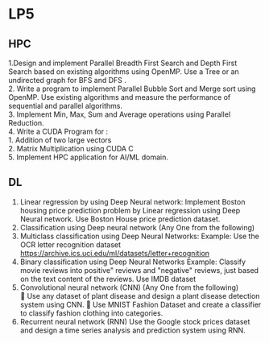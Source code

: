 # LP5

## HPC
1.Design and implement Parallel Breadth First Search and Depth First Search based on existing 
algorithms using OpenMP. Use a Tree or an undirected graph for BFS and DFS . <br>
2. Write a program to implement Parallel Bubble Sort and Merge sort using OpenMP. Use 
existing algorithms and measure the performance of sequential and parallel algorithms. <br>
3. Implement Min, Max, Sum and Average operations using Parallel Reduction. <br>
4. Write a CUDA Program for : <br>
      1. Addition of two large vectors <br>
      2. Matrix Multiplication using CUDA C <br>
5. Implement HPC application for AI/ML domain.<br>

## DL
1.  Linear regression by using Deep Neural network: Implement Boston housing price 
prediction problem by Linear regression using Deep Neural network. Use Boston House price 
prediction dataset. <br>
2.  Classification using Deep neural network (Any One from the following) <br>
1. Multiclass classification using Deep Neural Networks: Example: Use the OCR letter 
recognition dataset https://archive.ics.uci.edu/ml/datasets/letter+recognition 
2. Binary classification using Deep Neural Networks Example: Classify movie reviews into 
positive" reviews and "negative" reviews, just based on the text content of the reviews. 
Use IMDB dataset 
3.  Convolutional neural network (CNN) (Any One from the following) <br>
 Use any dataset of plant disease and design a plant disease detection system using CNN. 
 Use MNIST Fashion Dataset and create a classifier to classify fashion clothing into 
categories. 
4.  Recurrent neural network (RNN) Use the Google stock prices dataset and design a time 
series analysis and prediction system using RNN. <br>
